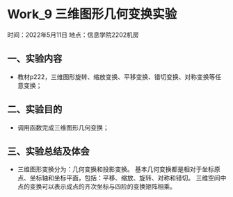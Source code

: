 # Work_9  三维图形几何变换实验

时间：2022年5月11日
地点：信息学院2202机房


## 一、实验内容

* 教材p222，三维图形旋转、缩放变换、平移变换、错切变换、对称变换等任意变换；


## 二、实验目的

* 调用函数完成三维图形几何变换；

## 三、实验总结及体会

* 三维图形变换分为：几何变换和投影变换。
    基本几何变换都是相对于坐标原点、坐标轴和坐标平面，包括：平移、缩放、旋转、对称和错切。
    三维空间中点的变换可以表示成点的齐次坐标与四阶的变换矩阵相乘。
